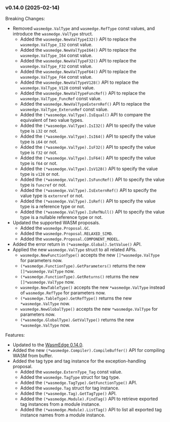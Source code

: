 ### v0.14.0 (2025-02-14)

Breaking Changes:

* Removed `wasmedge.ValType` and `wasmedge.RefType` const values, and introduce the `wasmedge.ValType` struct.
  * Added the `wasmedge.NewValTypeI32()` API to replace the `wasmedge.ValType_I32` const value.
  * Added the `wasmedge.NewValTypeI64()` API to replace the `wasmedge.ValType_I64` const value.
  * Added the `wasmedge.NewValTypeF32()` API to replace the `wasmedge.ValType_F32` const value.
  * Added the `wasmedge.NewValTypeF64()` API to replace the `wasmedge.ValType_F64` const value.
  * Added the `wasmedge.NewValTypeV128()` API to replace the `wasmedge.ValType_V128` const value.
  * Added the `wasmedge.NewValTypeFuncRef()` API to replace the `wasmedge.ValType_FuncRef` const value.
  * Added the `wasmedge.NewValTypeExternRef()` API to replace the `wasmedge.ValType_ExterunRef` const value.
  * Added the `(*wasmedge.ValType).IsEqual()` API to compare the equivalent of two value types.
  * Added the `(*wasmedge.ValType).IsI32()` API to specify the value type is `i32` or not.
  * Added the `(*wasmedge.ValType).IsI64()` API to specify the value type is `i64` or not.
  * Added the `(*wasmedge.ValType).IsF32()` API to specify the value type is `f32` or not.
  * Added the `(*wasmedge.ValType).IsF64()` API to specify the value type is `f64` or not.
  * Added the `(*wasmedge.ValType).IsV128()` API to specify the value type is `v128` or not.
  * Added the `(*wasmedge.ValType).IsFuncRef()` API to specify the value type is `funcref` or not.
  * Added the `(*wasmedge.ValType).IsExternRef()` API to specify the value type is `externref` or not.
  * Added the `(*wasmedge.ValType).IsRef()` API to specify the value type is a reference type or not.
  * Added the `(*wasmedge.ValType).IsRefNull()` API to specify the value type is a nullable reference type or not.
* Updated the supported WASM proposals.
  * Added the `wasmedge.Proposal.GC`.
  * Added the `wasmedge.Proposal.RELAXED_SIMD`.
  * Added the `wasmedge.Proposal.COMPONENT_MODEL`.
* Added the error return in `(*wasmedge.Global).SetValue()` API.
* Applied the new `wasmedge.ValType` struct to all related APIs.
  * `wasmedge.NewFunctionType()` accepts the new `[]*wasmedge.ValType` for parameters now.
  * `(*wasmedge.FunctionType).GetParameters()` returns the new `[]*wasmedge.ValType` now.
  * `(*wasmedge.FunctionType).GetReturns()` returns the new `[]*wasmedge.ValType` now.
  * `wasmedge.NewTableType()` accepts the new `*wasmedge.ValType` instead of `wasmedge.RefType` for parameters now.
  * `(*wasmedge.TableType).GetRefType()` returns the new `*wasmedge.ValType` now.
  * `wasmedge.NewGlobalType()` accepts the new `*wasmedge.ValType` for parameters now.
  * `(*wasmedge.GlobalType).GetValType()` returns the new `*wasmedge.ValType` now.

Features:

* Updated to the [WasmEdge 0.14.0](https://github.com/WasmEdge/WasmEdge/releases/tag/0.14.0).
* Added the new `(*wasmedge.Compiler).CompileBuffer()` API for compiling WASM from buffer.
* Added the tag type and tag instance for the exception-handling proposal.
  * Added the `wasmedge.ExternType_Tag` const value.
  * Added the `wasmedge.TagType` struct for tag type.
  * Added the `(*wasmedge.TagType).GetFunctionType()` API.
  * Added the `wasmedge.Tag` struct for tag instance.
  * Added the `(*wasmedge.Tag).GetTagType()` API.
  * Added the `(*wasmedge.Module).FindTag()` API to retrieve exported tag instances from a module instance.
  * Added the `(*wasmedge.Module).ListTag()` API to list all exported tag instance names from a module instance.
